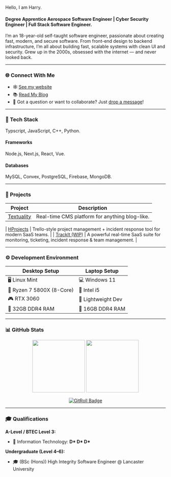 <p>
  Hello, I am Harry.
</p>
<h4 align="start">
  <b>Degree Apprentice Aerospace Software Engineer | Cyber Security Engineer | Full Stack Software Engineer. </b>
</h4>

<p align="start">
  I’m an 18-year-old self-taught software engineer, passionate about creating fast, modern, and secure software. From front-end design to backend infrastructure, I’m all about building fast, scalable systems with clean UI and security. 
  Grew up in the 2000s, obsessed with the internet — and never looked back.
</p>

---

### 🌐 Connect With Me
- 🕸 [See my website](https://hdev.uk)
- 📚 [Read My Blog](https://hdev.uk/blog)
- 💬 Got a question or want to collaborate? Just [drop a message](mailto:hello@hdev.uk)!

---

### 🧰 Tech Stack
Typscript, JavaScript, C++, Python.
#### Frameworks
Node.js, Next.js, React, Vue.
#### Databases
MySQL, Convex, PostgreSQL, Firebase, MongoDB.

---

### 🚀 Projects

| Project | Description |
|--------|-------------|
| [Textuality](https://github.com/Hdev-Group/Textuality) | Real-time CMS platform for anything blog-like. |

| [HProjects](https://github.com/Hdev-Group/HProjects) | Trello-style project management + incident response tool for modern SaaS teams. |
| [TrackIt (WIP)](https://github.com/Hdev-Group) | A powerful real-time SaaS suite for monitoring, ticketing, incident response & team management. |

---

### ⚙️ Development Environment

| Desktop Setup | Laptop Setup |
|---------------|--------------|
| 🖥 Linux Mint | 💻 Windows 11 |
| 🧠 Ryzen 7 5800X (8-Core) | 🧠 Intel i5 |
| 🎮 RTX 3060 | 🔋 Lightweight Dev |
| 🐏 32GB DDR4 RAM | 🐏 16GB DDR4 RAM |

---

### 📊 GitHub Stats

<p align="center">
  <img height="165" src="https://github-readme-stats.vercel.app/api?username=CampbellHarry&theme=tokyonight&show_icons=true&hide_border=true&count_private=true" />
  <img height="165" src="https://github-readme-streak-stats.herokuapp.com/?user=CampbellHarry&theme=tokyonight&hide_border=true" />
</p>

<p align="center">
  <a href="https://gitroll.io/profile/uMhMQ9YaRX6hXXhs0g45Bh3AfZNA2">
    <img src="https://gitroll.io/api/badges/profiles/v1/uMhMQ9YaRX6hXXhs0g45Bh3AfZNA2?theme=dark" alt="GitRoll Badge"/>
  </a>
</p>

---

### 🎓 Qualifications

**A-Level / BTEC Level 3:**
- 📗 Information Technology: **D\* D\* D\***

**Undergraduate (Level 4–6):**
- 🎓 (BSc (Hons)) High Integrity Software Engineer @ Lancaster University


